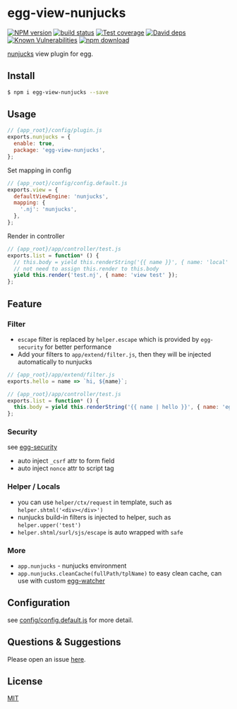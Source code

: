 # egg-view-nunjucks

[![NPM version][npm-image]][npm-url]
[![build status][travis-image]][travis-url]
[![Test coverage][codecov-image]][codecov-url]
[![David deps][david-image]][david-url]
[![Known Vulnerabilities][snyk-image]][snyk-url]
[![npm download][download-image]][download-url]

[npm-image]: https://img.shields.io/npm/v/egg-view-nunjucks.svg?style=flat-square
[npm-url]: https://npmjs.org/package/egg-view-nunjucks
[travis-image]: https://img.shields.io/travis/eggjs/egg-view-nunjucks.svg?style=flat-square
[travis-url]: https://travis-ci.org/eggjs/egg-view-nunjucks
[codecov-image]: https://img.shields.io/codecov/c/github/eggjs/egg-view-nunjucks.svg?style=flat-square
[codecov-url]: https://codecov.io/github/eggjs/egg-view-nunjucks?branch=master
[david-image]: https://img.shields.io/david/eggjs/egg-view-nunjucks.svg?style=flat-square
[david-url]: https://david-dm.org/eggjs/egg-view-nunjucks
[snyk-image]: https://snyk.io/test/npm/egg-view-nunjucks/badge.svg?style=flat-square
[snyk-url]: https://snyk.io/test/npm/egg-view-nunjucks
[download-image]: https://img.shields.io/npm/dm/egg-view-nunjucks.svg?style=flat-square
[download-url]: https://npmjs.org/package/egg-view-nunjucks

[nunjucks](http://mozilla.github.io/nunjucks/) view plugin for egg.

## Install

```bash
$ npm i egg-view-nunjucks --save
```

## Usage

```js
// {app_root}/config/plugin.js
exports.nunjucks = {
  enable: true,
  package: 'egg-view-nunjucks',
};
```

Set mapping in config

```js
// {app_root}/config/config.default.js
exports.view = {
  defaultViewEngine: 'nunjucks',
  mapping: {
    '.nj': 'nunjucks',
  },
};
```

Render in controller

```js
// {app_root}/app/controller/test.js
exports.list = function* () {
  // this.body = yield this.renderString('{{ name }}', { name: 'local' });
  // not need to assign this.render to this.body
  yield this.render('test.nj', { name: 'view test' });
};
```

## Feature

### Filter

- `escape` filter is replaced by `helper.escape` which is provided by `egg-security` for better performance
- Add your filters to `app/extend/filter.js`, then they will be injected automatically to nunjucks

```js
// {app_root}/app/extend/filter.js
exports.hello = name => `hi, ${name}`;

// {app_root}/app/controller/test.js
exports.list = function* () {
  this.body = yield this.renderString('{{ name | hello }}', { name: 'egg' });
};
```

### Security

see [egg-security](https://github.com/eggjs/egg-security)

- auto inject `_csrf` attr to form field
- auto inject `nonce` attr to script tag

### Helper / Locals

- you can use `helper/ctx/request` in template, such as `helper.shtml('<div></div>')`
- nunjucks build-in filters is injected to helper, such as `helper.upper('test')`
- `helper.shtml/surl/sjs/escape` is auto wrapped with `safe`

### More

- `app.nunjucks` - nunjucks environment
- `app.nunjucks.cleanCache(fullPath/tplName)` to easy clean cache, can use with custom [egg-watcher](https://github.com/eggjs/egg-watcher)

## Configuration

see [config/config.default.js](config/config.default.js) for more detail.

## Questions & Suggestions

Please open an issue [here](https://github.com/eggjs/egg/issues).

## License

[MIT](LICENSE)

